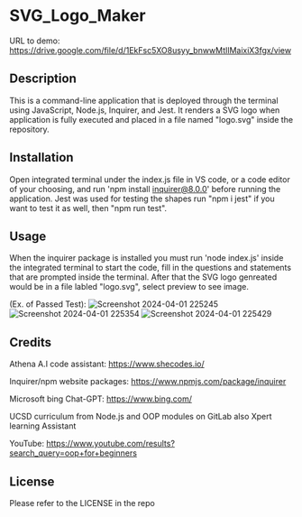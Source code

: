 # SVG_Logo_Maker

URL to demo: https://drive.google.com/file/d/1EkFsc5XO8usyy_bnwwMtIlMaixiX3fgx/view

## Description

This is a command-line application that is deployed through the terminal using JavaScript, Node.js, Inquirer, and Jest. It renders a SVG logo when application is fully executed and placed in a file named "logo.svg" inside the repository.

## Installation

Open integrated terminal under the index.js file in VS code, or a code editor of your choosing, and run 'npm install inquirer@8.0.0' before running the application. Jest was used for testing the shapes run "npm i jest" if you want to test it as well, then "npm run test".

## Usage

When the inquirer package is installed you must run 'node index.js' inside the integrated terminal to start the code, fill in the questions and statements that are prompted inside the terminal. After that the SVG logo genreated would be in a file labled "logo.svg", select preview to see image.

(Ex. of Passed Test): 
![Screenshot 2024-04-01 225245](https://github.com/g00s3mag1k/SVG_Logo_Maker/assets/141582553/5e21f86b-8670-4dd3-8da3-51ab4e238a2c)
![Screenshot 2024-04-01 225354](https://github.com/g00s3mag1k/SVG_Logo_Maker/assets/141582553/18bb78be-77d6-478d-b606-fcae0ae9ec9a)
![Screenshot 2024-04-01 225429](https://github.com/g00s3mag1k/SVG_Logo_Maker/assets/141582553/3ca4c7aa-c585-4e1e-a578-3c8299671a66)


## Credits

Athena A.I code assistant:
https://www.shecodes.io/

Inquirer/npm website packages:
https://www.npmjs.com/package/inquirer

Microsoft bing Chat-GPT: 
https://www.bing.com/

UCSD curriculum from Node.js and OOP modules on GitLab also Xpert learning Assistant

YouTube: https://www.youtube.com/results?search_query=oop+for+beginners

## License

Please refer to the LICENSE in the repo